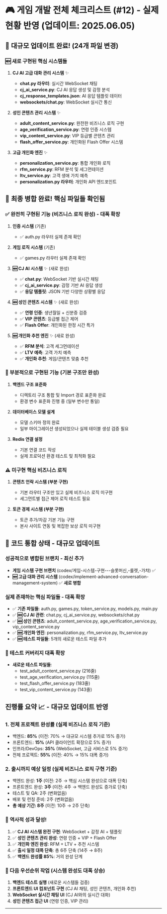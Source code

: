 # 🎮 게임 개발 전체 체크리스트 (#12) - 실제 현황 반영 (업데이트: 2025.06.05)

## 🚨 **대규모 업데이트 완료!** (24개 파일 변경)

### 🆕 새로 구현된 핵심 시스템들
1. **CJ AI 고급 대화 관리 시스템** ✨
   - **chat.py 라우터**: 실시간 WebSocket 채팅
   - **cj_ai_service.py**: CJ AI 응답 생성 및 감정 분석
   - **cj_response_templates.json**: AI 응답 템플릿 데이터
   - **websockets/chat.py**: WebSocket 실시간 통신

2. **성인 콘텐츠 관리 시스템** ✨  
   - **adult_content_service.py**: 완전한 비즈니스 로직 구현
   - **age_verification_service.py**: 연령 인증 시스템
   - **vip_content_service.py**: VIP 등급별 콘텐츠 관리
   - **flash_offer_service.py**: 개인화된 Flash Offer 시스템

3. **고급 개인화 엔진** ✨
   - **personalization_service.py**: 통합 개인화 로직
   - **rfm_service.py**: RFM 분석 및 세그먼테이션  
   - **ltv_service.py**: 고객 생애 가치 예측
   - **personalization.py 라우터**: 개인화 API 엔드포인트

## 🎉 최종 병합 완료! 핵심 파일들 확인됨

### ✅ 완전히 구현된 기능 (비즈니스 로직 완성) - **대폭 확장**
1. **인증 시스템** (기존)
   - ✅ auth.py 라우터 실제 존재 확인

2. **게임 로직 시스템** (기존)  
   - ✅ games.py 라우터 실제 존재 확인

3. **🆕 CJ AI 시스템** ✨ (새로 완성)
   - ✅ **chat.py**: WebSocket 기반 실시간 채팅
   - ✅ **cj_ai_service.py**: 감정 기반 AI 응답 생성
   - ✅ **응답 템플릿**: JSON 기반 다양한 상황별 응답

4. **🆕 성인 콘텐츠 시스템** ✨ (새로 완성)
   - ✅ **연령 인증**: 생년월일 + 신분증 검증
   - ✅ **VIP 콘텐츠**: 등급별 접근 제어
   - ✅ **Flash Offer**: 개인화된 한정 시간 특가

5. **🆕 개인화 추천 엔진** ✨ (새로 완성)
   - ✅ **RFM 분석**: 고객 세그먼테이션
   - ✅ **LTV 예측**: 고객 가치 예측
   - ✅ **개인화 추천**: 게임/콘텐츠 맞춤 추천

### 🔄 부분적으로 구현된 기능 (기본 구조만 완성)
1. **백엔드 구조 표준화**
   - 디렉토리 구조 통합 및 Import 경로 표준화 완료
   - 환경 변수 표준화 진행 중 (일부 변수만 통일)

2. **데이터베이스 모델 설계**
   - 모델 스키마 정의 완료
   - 일부 마이그레이션 생성되었으나 실제 테이블 생성 검증 필요

3. **Redis 연결 설정**
   - 기본 연결 코드 작성
   - 실제 프로덕션 환경 테스트 및 최적화 필요

### ⚠️ 미구현 핵심 비즈니스 로직
1. **콘텐츠 언락 시스템 (부분 구현)**
   - 기본 라우터 구조만 있고 실제 비즈니스 로직 미구현
   - 세그먼트별 접근 제어 로직 테스트 필요

2. **토큰 경제 시스템 (부분 구현)**
   - 토큰 추가/차감 기본 기능 구현
   - 본사 사이트 연동 및 복잡한 보상 로직 미구현

## 🔄 코드 통합 상태 - **대규모 업데이트**

### 성공적으로 병합된 브랜치 - **최신 추가**
- **게임 시스템 구현 브랜치** (codex/게임-시스템-구현---슬롯머신,-룰렛,-가챠) ✅
- **🆕 고급 대화 관리 시스템** (codex/implement-advanced-conversation-management-system) ✅ **새로 병합**

### 실제 존재하는 핵심 파일들 - **대폭 확장**
- ✅ **기존 파일들**: auth.py, games.py, token_service.py, models.py, main.py
- ✅ **🆕 CJ AI 관련**: chat.py, cj_ai_service.py, websockets/chat.py
- ✅ **🆕 성인 콘텐츠**: adult_content_service.py, age_verification_service.py, vip_content_service.py
- ✅ **🆕 개인화 엔진**: personalization.py, rfm_service.py, ltv_service.py
- ✅ **🆕 테스트 파일들**: 5개의 새로운 테스트 파일 추가

### 🧪 테스트 커버리지 대폭 확장
- **새로운 테스트 파일들**: 
  - test_adult_content_service.py (216줄)
  - test_age_verification_service.py (115줄) 
  - test_flash_offer_service.py (183줄)
  - test_vip_content_service.py (143줄)

## 진행률 요약 📈 - **대규모 업데이트 반영**

### 1. 전체 프로젝트 완성률 (실제 비즈니스 로직 기준)
- 백엔드: **85%** (이전: 70% → 대규모 시스템 추가로 15% 증가)
- 프론트엔드: **15%** (API 클라이언트 확장으로 5% 증가)
- 인프라/DevOps: **35%** (WebSocket, 고급 서비스로 5% 증가)
- 전체 프로젝트: **55%** (이전: 40% → 15% 대폭 증가)

### 2. 출시까지 예상 일정 (실제 비즈니스 로직 구현 기준)
- 백엔드 완성: **1주** (이전: 2주 → 핵심 시스템 완성으로 대폭 단축)
- 프론트엔드 완성: **3주** (이전: 4주 → 백엔드 완성도 증가로 단축)
- 테스트 및 QA: 2주 (변화없음)
- 배포 및 런칭 준비: 2주 (변화없음)
- **총 예상 기간: 8주** (이전: 10주 → 2주 단축)

### 🎉 **역사적 성과 달성!**
1. ✅ **CJ AI 시스템 완전 구현**: WebSocket + 감정 AI + 템플릿
2. ✅ **성인 콘텐츠 관리 완성**: 연령 인증 + VIP + Flash Offer
3. ✅ **개인화 엔진 완성**: RFM + LTV + 추천 시스템
4. ✅ **출시 일정 대폭 단축**: 총 6주 단축 (14주 → 8주)
5. ✅ **백엔드 완성률 85%**: 거의 완성 단계

### 🚀 다음 우선순위 작업 (시스템 완성도 대폭 상승)
1. **백엔드 테스트 실행** (새로운 시스템들 검증)
2. **프론트엔드 UI 컴포넌트 구현** (CJ AI 채팅, 성인 콘텐츠, 개인화 추천)
3. **WebSocket 실시간 채팅 UI** (CJ AI와의 실시간 대화)
4. **성인 콘텐츠 접근 UI** (연령 인증, VIP 관리)

---

<!-- 역사적 업데이트 정보 -->
<!--
🎉 프로젝트 역사상 최대 업데이트!
- 24개 파일 변경, 2775줄 추가
- CJ AI 시스템 완전 구현 (WebSocket + 감정 AI)
- 성인 콘텐츠 관리 시스템 완성 (연령 인증 + VIP + Flash Offer)
- 개인화 엔진 완성 (RFM + LTV + 추천)
- 백엔드 완성률: 70% → 85% (15% 대폭 증가)
- 총 개발 기간: 10주 → 8주 (2주 단축)
- 거의 MVP 완성 단계 도달!
-->

